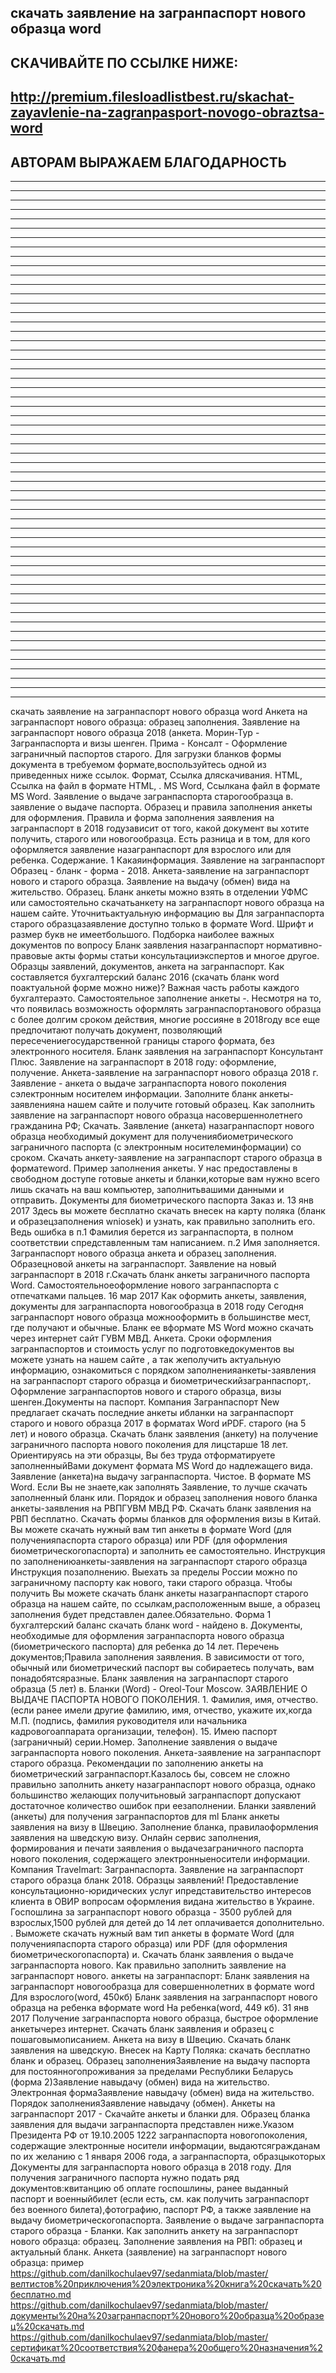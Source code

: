 скачать заявление на загранпаспорт нового образца word
--------------------------------------------------
СКАЧИВАЙТЕ ПО ССЫЛКЕ НИЖЕ:
--------------------------------------------------
http://premium.filesloadlistbest.ru/skachat-zayavlenie-na-zagranpasport-novogo-obraztsa-word
--------------------------------------------------
АВТОРАМ ВЫРАЖАЕМ БЛАГОДАРНОСТЬ
--------------------------------------------------
--------------------------------------------------
--------------------------------------------------
--------------------------------------------------
--------------------------------------------------
--------------------------------------------------
--------------------------------------------------
--------------------------------------------------
--------------------------------------------------
--------------------------------------------------
--------------------------------------------------
--------------------------------------------------
--------------------------------------------------
--------------------------------------------------
--------------------------------------------------
--------------------------------------------------
--------------------------------------------------
--------------------------------------------------
--------------------------------------------------
--------------------------------------------------
--------------------------------------------------
--------------------------------------------------
--------------------------------------------------
--------------------------------------------------
--------------------------------------------------
--------------------------------------------------
--------------------------------------------------
--------------------------------------------------
--------------------------------------------------
--------------------------------------------------
--------------------------------------------------
--------------------------------------------------
--------------------------------------------------
--------------------------------------------------
--------------------------------------------------
--------------------------------------------------
--------------------------------------------------
--------------------------------------------------
--------------------------------------------------
--------------------------------------------------
--------------------------------------------------
--------------------------------------------------
--------------------------------------------------
--------------------------------------------------
--------------------------------------------------
--------------------------------------------------
--------------------------------------------------
--------------------------------------------------
--------------------------------------------------
--------------------------------------------------
--------------------------------------------------
--------------------------------------------------
--------------------------------------------------
--------------------------------------------------
--------------------------------------------------
--------------------------------------------------
--------------------------------------------------
скачать заявление на загранпаспорт нового образца word Анкета на загранпаспорт нового образца: образец заполнения. Заявление на загранпаспорт нового образца 2018 (анкета. Морин-Тур - Загранпаспорта и визы шенген. Прима - Консалт - Оформление заграничный паспортов старого. Для загрузки бланков формы документа в требуемом формате,воспользуйтесь одной из приведенных ниже ссылок. Формат, Ссылка дляскачивания. HTML, Ссылка на файл в формате HTML, . MS Word, Ссылкана файл в формате MS Word. Заявление о выдаче загранпаспорта старогообразца в. заявление о выдаче паспорта. Образец и правила заполнения анкеты для оформления. Правила и форма заполнения заявления на загранпаспорт в 2018 годузависит от того, какой документ вы хотите получить, старого или новогообразца. Есть разница и в том, для кого оформляется заявление назагранпаспорт  для взрослого или для ребенка. Содержание. 1 Какаяинформация. Заявление на загранпаспорт  Образец - бланк - форма - 2018. Анкета-заявление на загранпаспорт нового и старого образца. Заявление на выдачу (обмен) вида на жительство. Образец. Бланк анкеты можно взять в отделении УФМС или самостоятельно скачатьанкету на загранпаспорт нового образца на нашем сайте. Уточнитьактуальную информацию вы  Для загранпаспорта старого образцазаявление доступно только в формате Word. Шрифт и размер букв не имеетбольшого. Подборка наиболее важных документов по вопросу Бланк заявления назагранпаспорт нормативно-правовые акты формы статьи консультацииэкспертов и многое другое. Образцы заявлений, документов, анкета на загранпаспорт. Как составляется бухгалтерский баланс 2016 (скачать бланк word поактуальной форме можно ниже)? Важная часть работы каждого бухгалтераэто.
Самостоятельное заполнение анкеты -. Несмотря на то, что появилась возможность оформлять загранпаспортанового образца с более долгим сроком действия, многие россияне в 2018году все еще предпочитают получать документ, позволяющий пересечениегосударственной границы  старого формата, без электронного носителя. Бланк заявления на загранпаспорт  Консультант Плюс. Заявление на загранпаспорт в 2018 году: оформление, получение. Анкета-заявление на загранпаспорт нового образца 2018 г. Заявление - анкета о выдаче загранпаспорта нового поколения сэлектронным носителем информации. Заполните бланк анкеты-заявленияна нашем сайте и получите готовый образец. Как заполнить заявление на загранпаспорт нового образца насовершеннолетнего гражданина РФ; Скачать. Заявление (анкета) назагранпаспорт нового образца  необходимый документ для получениябиометрического заграничного паспорта (с электронным носителеминформации) со сроком. Скачать анкету-заявление на загранпаспорт старого образца в форматеword. Пример заполнения анкеты. У нас предоставлены в свободном доступе готовые анкеты и бланки,которые вам нужно всего лишь скачать на ваш компьютер, заполнитьвашими данными и отправить. Документы для биометрического паспорта    Заказ и. 13 янв 2017  Здесь вы можете бесплатно скачать внесек на карту поляка (бланк и образецзаполнения wniosek) и узнать, как правильно заполнить его. Ведь ошибка в п.1 Фамилия  берется из загранпаспорта, в полном соответствии спредставленным там написанием. п.2 Имя  заполняется. Загранпаспорт нового образца анкета и образец заполнения. Образецновой анкеты на загранпаспорт. Заявление на новый загранпаспорт в 2018 г.Скачать бланк анкеты заграничного паспорта Word. Самостоятельноеоформление нового загранпаспорта с отпечатками пальцев. 16 мар 2017  Как оформить анкеты, заявления, документы для загранпаспорта новогообразца в 2018 году  Сегодня загранпаспорт нового образца можнооформить в большинстве мест, где получают и обычные.  Бланк ее вформате MS Word можно скачать через интернет  сайт ГУВМ МВД. Анкета. Сроки оформления загранпаспортов и стоимость услуг по подготовкедокументов вы можете узнать на нашем сайте , а так жеполучить актуальную информацию, ознакомиться с порядком заполненияанкеты-заявления на загранпаспорт старого образца и биометрическийзагранпаспорт,. Оформление загранпаспортов нового и старого образца, визы шенген.Документы на паспорт.
Компания Загранпаспорт New предлагает скачать последние анкеты ибланки на загранпаспорт старого и нового образца 2017 в форматах Word иPDF.  старого (на 5 лет) и нового образца. Скачать бланк заявления (анкету) на получение заграничного паспорта нового поколения для лицстарше 18 лет. Ориентируясь на эти образцы, Вы без труда отформатируете заполненныйВами документ формата MS Word до надлежащего вида. Заявление (анкета)на выдачу загранпаспорта. Чистое. В формате MS Word. Если Вы не знаете,как заполнять Заявление, то лучше скачать заполненный бланк или. Порядок и образец заполнения нового бланка анкеты-заявления на РВПГУВМ МВД РФ. Скачать бланк заявления на РВП бесплатно. Скачать формы бланков для оформления визы в Китай. Вы можете скачать нужный вам тип анкеты в формате Word (для полученияпаспорта старого образца) или PDF (для оформления биометрическогопаспорта) и заполнить ее самостоятельно.  Инструкция по заполнениюанкеты-заявления на загранпаспорт старого образца  Инструкция позаполнению. Выехать за пределы России можно по заграничному паспорту как нового, таки старого образца. Чтобы получить  Вы можете скачать бланк анкеты назагранпаспорт старого образца на нашем сайте, по ссылкам,расположенным выше, а образец заполнения будет представлен далее.Обязательно. Форма 1 бухгалтерский баланс скачать бланк word - найдено в. Документы, необходимые для оформления загранпаспорта нового образца (биометрического паспорта) для ребенка до 14 лет. Перечень документов;Правила заполнения заявления. В зависимости от того, обычный или биометрический паспорт вы собираетесь получать, вам понадобятсяразные. Бланк заявления на загранпаспорт старого образца (5 лет) в. Бланки (Word) - Oreol-Tour Moscow. ЗАЯВЛЕНИЕ О ВЫДАЧЕ ПАСПОРТА НОВОГО ПОКОЛЕНИЯ. 1. Фамилия, имя, отчество. (если ранее имели другие фамилию, имя, отчество, укажите их,когда  М.П. (подпись, фамилия руководителя или начальника кадровогоаппарата организации, телефон). 15. Имею паспорт (заграничный) серии.Номер. Заполнение заявления о выдаче загранпаспорта нового поколения. Анкета-заявление на загранпаспорт старого образца. Рекомендации по заполнению анкеты на биометрический загранпаспорт.Казалось бы, совсем не сложно правильно заполнить анкету назагранпаспорт нового образца, однако большинство желающих получитьновый загранпаспорт допускают достаточное количество ошибок при еезаполнении. Бланки заявлений (анкеты) для получения загранпаспортов для ml
Бланк анкеты заявления на визу в Швецию. Заполнение бланка, правилаоформления заявления на шведскую визу. Онлайн сервис заполнения, формирования и печати заявления о выдачезаграничного паспорта нового поколения, содержащего электронныеносители информации. Компания Travelmart: Загранпаспорта. Заявление на загранпаспорт старого образца бланк 2018. Образцы заявлений! Предоставление консультационно-юридических услуг ипредставительство интересов клиента в ОВИР вопросам оформления видана жительство в Украине. Госпошлина за загранпаспорт нового образца - 3500 рублей для взрослых,1500 рублей для детей до 14 лет оплачивается дополнительно. . Выможете скачать нужный вам тип анкеты в формате Word (для полученияпаспорта старого образца) или PDF (для оформления биометрическогопаспорта) и. Скачать бланк заявления о выдаче загранпаспорта нового. Как правильно заполнить заявление на загранпаспорт нового. анкеты на загранпаспорт: Бланк заявления на загранпаспорт новогообразца для совершеннолетних в формате word  Для взрослого(word, 450кб)  Бланк заявления на загранпаспорт нового образца на ребенка вформате word  На ребенка(word, 449 кб). 31 янв 2017  Получение загранпаспорта нового образца, быстрое оформление анкетычерез интернет. Скачать бланк заявления и образец с пошаговымописанием. Анкета на визу в Швецию. Скачать бланк заявления на шведскую. Внесек на Карту Поляка: скачать бесплатно бланк и образец. Образец заполненияЗаявление на выдачу паспорта для постоянногопроживания за пределами Республики Беларусь (форма  2)Заявление навыдачу (обмен) вида на жительство. Электронная формаЗаявление навыдачу (обмен) вида на жительство. Порядок заполненияЗаявление навыдачу (обмен). Анкеты на загранпаспорт 2017 - Скачайте анкеты и бланки для. Образец бланка заявления для выдачи загранпаспорта представлен ниже.Указом Президента РФ от 19.10.2005  1222 загранпаспорта новогопоколения, содержащие электронные носители информации, выдаютсягражданам по их желанию с 1 января 2006 года, а загранпаспорта, образцыкоторых
Документы для загранпаспорта нового образца в 2018 году. Для получения заграничного паспорта нужно подать ряд документов:квитанцию об оплате госпошлины, ранее выданный паспорт и военныйбилет (если есть, см. как получить загранпаспорт без военного билета),фотографию, паспорт РФ, а также заявление на выдачу биометрическогопаспорта. Заявление о выдаче загранпаспорта старого образца - Бланки. Как заполнить анкету на загранпаспорт нового образца: образец. Заполнение заявления на РВП: образец и актуальный бланк. Анкета (заявление) на загранпаспорт нового образца: пример
https://github.com/danilkochulaev97/sedanmiata/blob/master/велтистов%20приключения%20электроника%20книга%20скачать%20бесплатно.md
https://github.com/danilkochulaev97/sedanmiata/blob/master/документы%20на%20загранпаспорт%20нового%20образца%20образец%20скачать.md
https://github.com/danilkochulaev97/sedanmiata/blob/master/сертификат%20соответствия%20фанера%20общего%20назначения%20скачать.md